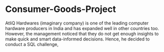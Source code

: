 # Consumer-Goods-Project
AtliQ Hardwares (imaginary company) is one of the leading computer hardware producers in India and has expanded well in other countries too.   However, the management noticed that they do not get enough insights to make quick and smart data-informed decisions. Hence, he decided to conduct a SQL challenge,
